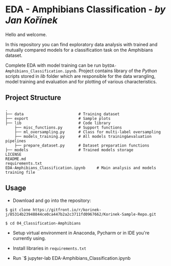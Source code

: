 # EDA - Amphibians Classification - *by Jan Kořínek*
Hello and welcome. 

In this repository you can find exploratory data analysis with trained and mutually compared models for a classification task on the Amphibians dataset.

Complete EDA with model training can be run by`EDA-Amphibians_Classification.ipynb`. Project contains library of the *Python* scripts stored in *lib* folder which are responsible for the data wrangling, model training and evaluation and for plotting of various characteristics.

## Project Structure
    .
    ├── data                        # Training dataset
    ├── export                      # Sample plots
    ├── lib                         # Code library
        ├── misc_functions.py       # Support functions
        ├── ml_oversampling.py      # Class for multi-label oversampling
        ├── models_training.py      # All models training&evaluation pipelines
        ├── prepare_dataset.py      # Dataset preparation functions
    ├── models                      # Trained models storage
    LICENSE
    README.md
    requirements.txt
    EDA-Amphibians_Classification.ipynb     # Main analysis and models training file

## Usage
* Download and go into the repository:

`$ git clone https://gitfront.io/r/korinek-j/85314b23948844ce0ca447b2a2c3711fd0967662/Korinek-Sample-Repo.git`

`$ cd 04_Classification-Amphibians`

* Setup virtual environment in Anaconda, Pycharm or in IDE you're currently using.

* Install libraries in `requirements.txt`

* Run `$ jupyter-lab EDA-Amphibians_Classification.ipynb
